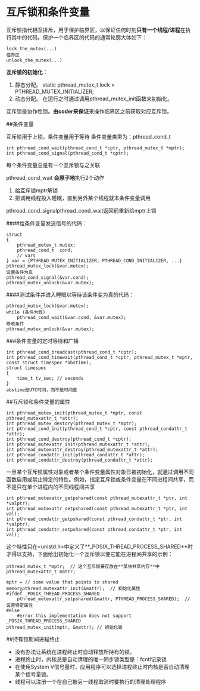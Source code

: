 互斥锁和条件变量
=================

互斥锁指代相互排斥，用于保护临界区，以保证任何时刻**只有一个线程/进程**在执行其中的代码。保护一个临界区的代码的通常轮廓大体如下：
```
lock_the_mutex(...)
临界区
unlock_the_mutex(...)
```
**互斥锁的初始化**：

1. 静态分配。 static pthread\_mutex\_t lock = PTHREAD\_MUTEX\_INITIALIZER;
2. 动态分配。 在运行之时通过调用pthread\_mutex\_init函数来初始化。

互斥锁是协作性锁。**由coder来保证**来操作临界区之前获取对应互斥锁。

##条件变量

互斥锁用于上锁，条件变量用于等待
条件变量类型为：pthread\_cond\_t

```
int pthread_cond_wait(pthread_cond_t *cptr, pthread_mutex_t *mptr);
int pthread_cond_signal(pthread_cond_t *cptr);
```

每个条件变量总是有一个互斥锁与之关联

pthread\_cond\_wait **会原子地**执行2个动作

1. 给互斥锁mptr解锁
2. 把调用线程投入睡眠，直到另外某个线程就本条件变量调用

pthread\_cond\_signalpthread\_cond\_wait返回前重新给mptr上锁

####给条件变量发送信号的代码：

```
struct
{     
    pthread_mutex_t mutex;     
    pthread_cond_t  cond;     
    // vars
} var = {PTHREAD_MUTEX_INITIALIZER, PTHREAD_COND_INITIALIZER, ...}
pthread_mutex_lock(&var.mutex);
设置条件为真
pthread_cond_signal(&var.cond);
pthread_mutex_unlock(&var.mutex);
```

####测试条件并进入睡眠以等待该条件变为真的代码：

```
pthread_mutex_lock(&var.mutex);
while (条件为假)     
    pthread_cond_wait(&var.cond, &var.mutex);
修改条件
pthread_mutex_unlock(&var.mutex);
```

###条件变量的定时等待和广播

```
int pthread_cond_broadcast(pthread_cond_t *cptr);
int pthread_cond_timewait(pthread_cond_t *cptr, pthread_mutex_t *mptr, const struct timespec *abstime);
struct timespec
{     
    time_t tv_sec; // seconds     
}
abstime是UTC时间，而不是时间差
```

##互斥锁和条件变量的属性

```
int pthread_mutex_init(pthread_mutex_t *mptr, const pthread_mutexattr_t *attr);
int pthread_mutex_destory(pthread_mutex_t *mptr);
int pthread_cond_init(pthread_cond_t *cptr, const pthread_condattr_t *attr);
int pthread_cond_destroy(pthread_cond_t *cptr);
int pthread_mutexattr_init(pthread_mutexattr_t *attr);
int pthread_mutexattr_destroy(pthread_mutexattr_t *attr);
int pthread_condattr_init(pthread_condattr_t *attr);
int pthread_condattr_destroy(pthread_condattr_t *attr);
```

一旦某个互斥锁属性对象或者某个条件变量属性对象已被初始化，就通过调用不同函数启用或禁止特定的特性。例如，指定互斥锁或条件变量在不同进程间共享，而不是只在单个进程内的不同线程间共享

```
int pthread_mutexattr_getpshared(const pthread_mutexattr_t *ptr, int *valptr);
int pthread_mutexattr_setpshared(const pthread_mutexattr_t *ptr, int val);
int pthread_condattr_getpshared(const pthread_condattr_t *ptr, int *valptr);
int pthread_condattr_setpshared(const pthread_condattr_t *ptr, int val);
```

这个特性只在<unistd.h>中定义了**\_POSIX\_THREAD\_PROCESS\_SHARED**时才得以支持，下面给出初始化一个互斥锁以便它能在进程间共享的示例：

```
pthread_mutex_t *mptr;  // 这个互斥锁要存放在**某块共享内存**中
pthread_mutexattr_t mattr;

mptr = // some value that points to shared 
memorypthread_mutexattr_init(&mattr);  // 初始化属性
#ifdef _POSIX_THREAD_PROCESS_SHARED         
    pthread_mutexattr_setpshared(&mattr, PTHREAD_PROCESS_SHARED);  // 设置特定属性
#else     
    #error this implementation does not support _POSIX_THREAD_PROCESS_SHARED
pthread_mutex_init(mptr, &mattr); // 初始化锁
```

##持有锁期间进程终止

* 没有办法让系统在进程终止时自动释放所持有的锁。
* 进程终止时，内核总是自动清理的唯一同步锁类型是：fcntl记录锁 
* 在使用System V信号量时，应用程序可以选择进程终止时内核是否自动清理某个信号量锁。 
* 线程可以注册一个在自己被另一线程取消时要执行的清理处理程序


